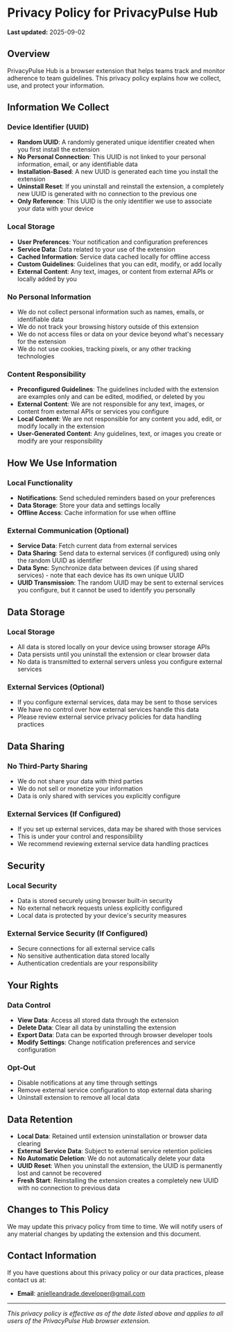 # Privacy Policy for PrivacyPulse Hub

**Last updated:** 2025-09-02

## Overview

PrivacyPulse Hub is a browser extension that helps teams track and monitor adherence to team guidelines. This privacy policy explains how we collect, use, and protect your information.

## Information We Collect

### Device Identifier (UUID)
- **Random UUID**: A randomly generated unique identifier created when you first install the extension
- **No Personal Connection**: This UUID is not linked to your personal information, email, or any identifiable data
- **Installation-Based**: A new UUID is generated each time you install the extension
- **Uninstall Reset**: If you uninstall and reinstall the extension, a completely new UUID is generated with no connection to the previous one
- **Only Reference**: This UUID is the only identifier we use to associate your data with your device

### Local Storage
- **User Preferences**: Your notification and configuration preferences
- **Service Data**: Data related to your use of the extension
- **Cached Information**: Service data cached locally for offline access
- **Custom Guidelines**: Guidelines that you can edit, modify, or add locally
- **External Content**: Any text, images, or content from external APIs or locally added by you

### No Personal Information
- We do not collect personal information such as names, emails, or identifiable data
- We do not track your browsing history outside of this extension
- We do not access files or data on your device beyond what's necessary for the extension
- We do not use cookies, tracking pixels, or any other tracking technologies

### Content Responsibility
- **Preconfigured Guidelines**: The guidelines included with the extension are examples only and can be edited, modified, or deleted by you
- **External Content**: We are not responsible for any text, images, or content from external APIs or services you configure
- **Local Content**: We are not responsible for any content you add, edit, or modify locally in the extension
- **User-Generated Content**: Any guidelines, text, or images you create or modify are your responsibility

## How We Use Information

### Local Functionality
- **Notifications**: Send scheduled reminders based on your preferences
- **Data Storage**: Store your data and settings locally
- **Offline Access**: Cache information for use when offline

### External Communication (Optional)
- **Service Data**: Fetch current data from external services
- **Data Sharing**: Send data to external services (if configured) using only the random UUID as identifier
- **Data Sync**: Synchronize data between devices (if using shared services) - note that each device has its own unique UUID
- **UUID Transmission**: The random UUID may be sent to external services you configure, but it cannot be used to identify you personally

## Data Storage

### Local Storage
- All data is stored locally on your device using browser storage APIs
- Data persists until you uninstall the extension or clear browser data
- No data is transmitted to external servers unless you configure external services

### External Services (Optional)
- If you configure external services, data may be sent to those services
- We have no control over how external services handle this data
- Please review external service privacy policies for data handling practices

## Data Sharing

### No Third-Party Sharing
- We do not share your data with third parties
- We do not sell or monetize your information
- Data is only shared with services you explicitly configure

### External Services (If Configured)
- If you set up external services, data may be shared with those services
- This is under your control and responsibility
- We recommend reviewing external service data handling practices

## Security

### Local Security
- Data is stored securely using browser built-in security
- No external network requests unless explicitly configured
- Local data is protected by your device's security measures

### External Service Security (If Configured)
- Secure connections for all external service calls
- No sensitive authentication data stored locally
- Authentication credentials are your responsibility

## Your Rights

### Data Control
- **View Data**: Access all stored data through the extension
- **Delete Data**: Clear all data by uninstalling the extension
- **Export Data**: Data can be exported through browser developer tools
- **Modify Settings**: Change notification preferences and service configuration

### Opt-Out
- Disable notifications at any time through settings
- Remove external service configuration to stop external data sharing
- Uninstall extension to remove all local data

## Data Retention

- **Local Data**: Retained until extension uninstallation or browser data clearing
- **External Service Data**: Subject to external service retention policies
- **No Automatic Deletion**: We do not automatically delete your data
- **UUID Reset**: When you uninstall the extension, the UUID is permanently lost and cannot be recovered
- **Fresh Start**: Reinstalling the extension creates a completely new UUID with no connection to previous data

## Changes to This Policy

We may update this privacy policy from time to time. We will notify users of any material changes by updating the extension and this document.

## Contact Information

If you have questions about this privacy policy or our data practices, please contact us at:

- **Email**: anielleandrade.developer@gmail.com

---

*This privacy policy is effective as of the date listed above and applies to all users of the PrivacyPulse Hub browser extension.*